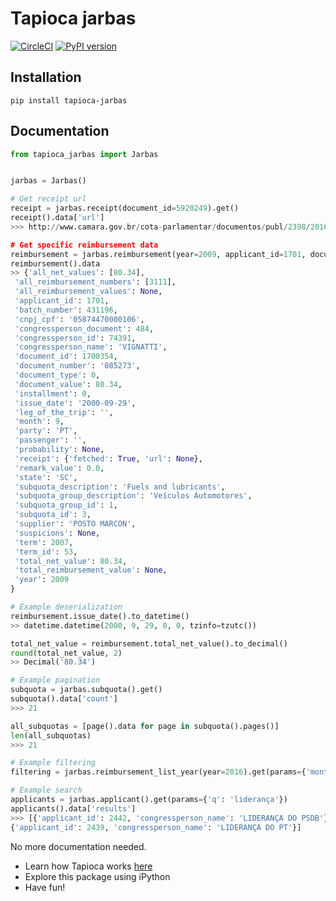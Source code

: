 # Tapioca jarbas
[![CircleCI](https://circleci.com/gh/daneoshiga/tapioca-jarbas.svg?&style=shield)](https://circleci.com/gh/daneoshiga/tapioca-jarbas/)
[![PyPI version](https://badge.fury.io/py/tapioca-jarbas.svg)](https://badge.fury.io/py/tapioca-jarbas)

## Installation
```
pip install tapioca-jarbas
```

## Documentation
``` python
from tapioca_jarbas import Jarbas


jarbas = Jarbas()

# Get receipt url
receipt = jarbas.receipt(document_id=5920249).get()
receipt().data['url']
>>> http://www.camara.gov.br/cota-parlamentar/documentos/publ/2398/2016/5920249.pdf'

# Get specific reimbursement data
reimbursement = jarbas.reimbursement(year=2009, applicant_id=1701, document_id=1700354).get()
reimbursement().data
>> {'all_net_values': [80.34],
 'all_reimbursement_numbers': [3111],
 'all_reimbursement_values': None,
 'applicant_id': 1701,
 'batch_number': 431196,
 'cnpj_cpf': '05874470000106',
 'congressperson_document': 484,
 'congressperson_id': 74391,
 'congressperson_name': 'VIGNATTI',
 'document_id': 1700354,
 'document_number': '085273',
 'document_type': 0,
 'document_value': 80.34,
 'installment': 0,
 'issue_date': '2000-09-29',
 'leg_of_the_trip': '',
 'month': 9,
 'party': 'PT',
 'passenger': '',
 'probability': None,
 'receipt': {'fetched': True, 'url': None},
 'remark_value': 0.0,
 'state': 'SC',
 'subquota_description': 'Fuels and lubricants',
 'subquota_group_description': 'Veículos Automotores',
 'subquota_group_id': 1,
 'subquota_id': 3,
 'supplier': 'POSTO MARCON',
 'suspicions': None,
 'term': 2007,
 'term_id': 53,
 'total_net_value': 80.34,
 'total_reimbursement_value': None,
 'year': 2009
}

# Example deserialization
reimbursement.issue_date().to_datetime()
>> datetime.datetime(2000, 9, 29, 0, 0, tzinfo=tzutc())

total_net_value = reimbursement.total_net_value().to_decimal()
round(total_net_value, 2)
>> Decimal('80.34')

# Example pagination
subquota = jarbas.subquota().get()
subquota().data['count']
>>> 21

all_subquotas = [page().data for page in subquota().pages()]
len(all_subquotas)
>>> 21

# Example filtering
filtering = jarbas.reimbursement_list_year(year=2016).get(params={'month': 1})

# Example search
applicants = jarbas.applicant().get(params={'q': 'liderança'})
applicants().data['results']
>>> [{'applicant_id': 2442, 'congressperson_name': 'LIDERANÇA DO PSDB'},
{'applicant_id': 2439, 'congressperson_name': 'LIDERANÇA DO PT'}]

```

No more documentation needed.

- Learn how Tapioca works [here](http://tapioca-wrapper.readthedocs.org/en/stable/quickstart.html)
- Explore this package using iPython
- Have fun!
